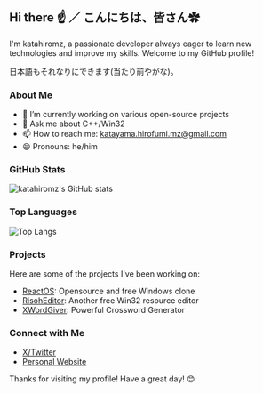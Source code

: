 ## Hi there ☝️ ／ こんにちは、皆さん✿

I'm katahiromz, a passionate developer always eager to learn new technologies and improve my skills. Welcome to my GitHub profile!

日本語もそれなりにできます(当たり前やがな)。

### About Me

- 🔭 I’m currently working on various open-source projects
- 💬 Ask me about C++/Win32
- 📫 How to reach me: katayama.hirofumi.mz@gmail.com
- 😄 Pronouns: he/him

### GitHub Stats

![katahiromz's GitHub stats](https://github-readme-stats.vercel.app/api?username=katahiromz&show_icons=true&theme=radical)

### Top Languages

![Top Langs](https://github-readme-stats.vercel.app/api/top-langs/?username=katahiromz&layout=compact&theme=radical)

### Projects

Here are some of the projects I've been working on:

- [ReactOS](https://github.com/reactos/reactos): Opensource and free Windows clone
- [RisohEditor](https://github.com/katahiromz/risoheditor): Another free Win32 resource editor
- [XWordGiver](https://github.com/katahiromz/XWordGiver): Powerful Crossword Generator

### Connect with Me

- [X/Twitter](https://x.com/katahiromz)
- [Personal Website](https://katahiromz.fc2.page/)

Thanks for visiting my profile! Have a great day! 😊
